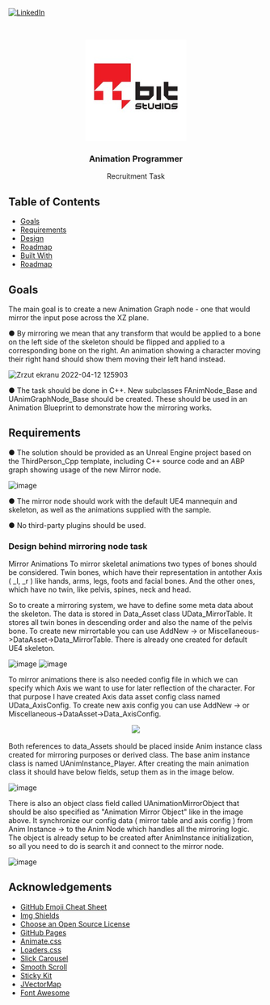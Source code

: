 [![LinkedIn][linkedin-shield]][linkedin-url]



<!-- PROJECT LOGO -->
<p align="center">
 
<br />
<p align="center">
  <a href="https://github.com/pbrzoska024/FPS-MULTIPLAYER-PROJECT-WINDOWS64-32BIT-">
  </a>
  <img src="images/LOGO.jpg" alt="Logo" width="200" height="200">
  <h3 align="center">Animation Programmer </h3>

  <p align="center">
  Recruitment Task
   



<!-- TABLE OF CONTENTS -->
## Table of Contents

* [Goals](#Goals)
* [Requirements](#Requirements)
* [Design](#Design)
* [Roadmap](#roadmap)
 * [Built With](#built-with)
* [Roadmap](#roadmap)




<!-- Goals -->
## Goals

The main goal is to create a new Animation Graph node - one that would mirror the input pose across the XZ plane.

● By mirroring we mean that any transform that would be applied to a bone on the left
side of the skeleton should be flipped and applied to a corresponding bone on the
right. An animation showing a character moving their right hand should show them
moving their left hand instead.
 
 ![Zrzut ekranu 2022-04-12 125903](https://user-images.githubusercontent.com/53401206/162945852-cd1e6c0f-3fa6-4569-a58a-5420cda831a5.png)

● The task should be done in C++. New subclasses FAnimNode_Base and
UAnimGraphNode_Base should be created. These should be used in an Animation
Blueprint to demonstrate how the mirroring works.



<!-- Requirements -->
## Requirements

● The solution should be provided as an Unreal Engine project based on the
ThirdPerson_Cpp template, including C++ source code and an ABP graph showing
usage of the new Mirror node.
 
 ![image](https://user-images.githubusercontent.com/53401206/162946123-31122f4f-3c6c-4987-8e69-ff63e7e7f436.png)

● The mirror node should work with the default UE4 mannequin and skeleton, as well
as the animations supplied with the sample.

● No third-party plugins should be used.



### Design behind mirroring node task
 
 Mirror Animations
To mirror skeletal animations two types of bones should be considered. Twin bones, which have their representation in antother Axis ( _l, _r ) like hands, arms, legs, foots and facial bones. And the other ones, which have no twin, like pelvis, spines, neck and head.

So to create a mirroring system, we have to define some meta data about the skeleton. The data is stored in Data_Asset class UData_MirrorTable.
It stores all twin bones in descending  order and also the name of the pelvis bone. To create new mirrortable you can use
AddNew -> or Miscellaneous->DataAsset->Data_MirrorTable.
There is already one created for default UE4 skeleton.
 
 ![image](https://user-images.githubusercontent.com/53401206/162947739-fba3c5e7-fe35-439d-b57d-319ae1afddfd.png)
 ![image](https://user-images.githubusercontent.com/53401206/162947838-fe8cc448-996a-4d8d-82ad-83f37d08bc7b.png)

To mirror animations there is also needed config file in which we can specify which Axis we want to use for later reflection of the character.
For that purpose I have created Axis data asset config class named UData_AxisConfig. To create new axis config you can use
AddNew -> or Miscellaneous->DataAsset->Data_AxisConfig.
 
 <p align="center">
  <img src=![image](https://user-images.githubusercontent.com/53401206/162949688-fab9397f-dbb1-4238-9c45-305e26101e16.png) />
</p>


 Both references to data_Assets should be placed inside Anim instance class created for mirroring purposes or derived class.
 The base anim instance class is named UAnimInstance_Player. After creating the main animation class it should have below fields, setup them as in the image below.
 
 ![image](https://user-images.githubusercontent.com/53401206/162950525-262636c4-ea5f-4adf-a4cb-fe7b51ede78a.png)
 
 There is also an object class field called UAnimationMirrorObject that should be also specified as "Animation Mirror Object" like in the image above.
 It synchronize our config data ( mirror table and axis config ) from Anim Instance -> to the Anim Node which handles all the mirroring logic.
 The object is already setup to be created after AnimInstance initialization, so all you need to do is search it and connect to the mirror node.
 
 ![image](https://user-images.githubusercontent.com/53401206/162951519-f0b4c829-9370-403b-9abe-066714106134.png)
 








<!-- ACKNOWLEDGEMENTS -->
## Acknowledgements
* [GitHub Emoji Cheat Sheet](https://www.webpagefx.com/tools/emoji-cheat-sheet)
* [Img Shields](https://shields.io)
* [Choose an Open Source License](https://choosealicense.com)
* [GitHub Pages](https://pages.github.com)
* [Animate.css](https://daneden.github.io/animate.css)
* [Loaders.css](https://connoratherton.com/loaders)
* [Slick Carousel](https://kenwheeler.github.io/slick)
* [Smooth Scroll](https://github.com/cferdinandi/smooth-scroll)
* [Sticky Kit](http://leafo.net/sticky-kit)
* [JVectorMap](http://jvectormap.com)
* [Font Awesome](https://fontawesome.com)





<!-- MARKDOWN LINKS & IMAGES -->
<!-- https://www.markdownguide.org/basic-syntax/#reference-style-links -->
[contributors-shield]: https://img.shields.io/github/contributors/othneildrew/Best-README-Template.svg?style=flat-square
[contributors-url]: https://github.com/othneildrew/Best-README-Template/graphs/contributors
[forks-shield]: https://img.shields.io/github/forks/othneildrew/Best-README-Template.svg?style=flat-square
[forks-url]: https://github.com/othneildrew/Best-README-Template/network/members
[stars-shield]: https://img.shields.io/github/stars/othneildrew/Best-README-Template.svg?style=flat-square
[stars-url]: https://github.com/othneildrew/Best-README-Template/stargazers
[issues-shield]: https://img.shields.io/github/issues/othneildrew/Best-README-Template.svg?style=flat-square
[issues-url]: https://github.com/othneildrew/Best-README-Template/issues
[license-shield]: https://img.shields.io/github/license/othneildrew/Best-README-Template.svg?style=flat-square
[license-url]: https://github.com/othneildrew/Best-README-Template/blob/master/LICENSE.txt
[linkedin-shield]: https://img.shields.io/badge/-LinkedIn-black.svg?style=flat-square&logo=linkedin&colorB=555
[linkedin-url]: https://linkedin.com/in/othneildrew
[product-screenshot]: images/screenshot.png

